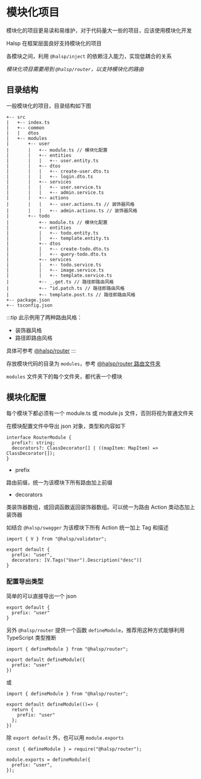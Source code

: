 # 模块化项目

模块化的项目更易读和易维护，对于代码量大一些的项目，应该使用模块化开发

Halsp 在框架层面良好支持模块化的项目

各模块之间，利用 `@halsp/inject` 的依赖注入能力，实现低耦合的关系

_模块化项目需要用到 `@halsp/router`，以支持模块化的路由_

## 目录结构

一般模块化的项目，目录结构如下图

```
+-- src
|   +-- index.ts
|   +-- common
|   |   dtos
|   +-- modules
|       +-- user
|       |   +-- module.ts // 模块化配置
|       |   +-- entities
|       |   |   +-- user.entity.ts
|       |   +-- dtos
|       |   |   +-- create-user.dto.ts
|       |   |   +-- login.dto.ts
|       |   +-- services
|       |   |   +-- user.service.ts
|       |   |   +-- admin.service.ts
|       |   +-- actions
|       |   |   +-- user.actions.ts // 装饰器风格
|       |   |   +-- admin.actions.ts // 装饰器风格
|       +-- todo
|           +-- module.ts // 模块化配置
|           +-- entities
|           |   +-- todo.entity.ts
|           |   +-- template.entity.ts
|           +-- dtos
|           |   +-- create-todo.dto.ts
|           |   +-- query-todo.dto.ts
|           +-- services
|           |   +-- todo.service.ts
|           |   +-- image.service.ts
|           |   +-- template.service.ts
|           +-- _.get.ts // 路径即路由风格
|           +-- ^id.patch.ts // 路径即路由风格
|           +-- template.post.ts // 路径即路由风格
+-- package.json
+-- tsconfig.json
```

:::tip
此示例用了两种路由风格：

- 装饰器风格
- 路径即路由风格

具体可参考 [@halsp/router](./router)
:::

存放模块代码的目录为 `modules`，参考 [@halsp/router 路由文件夹](./router#路由文件夹)

`modules` 文件夹下的每个文件夹，都代表一个模块

## 模块化配置

每个模块下都必须有一个 module.ts 或 module.js 文件，否则将视为普通文件夹

在模块配置文件中导出 json 对象，类型和内容如下

```TS
interface RouterModule {
  prefix?: string;
  decorators?: ClassDecorator[] | ((mapItem: MapItem) => ClassDecorator[]);
}
```

- prefix

路由前缀，统一为该模块下所有路由加上前缀

- decorators

类装饰器数组，或回调函数返回装饰器数组。可以统一为路由 Action 类动态加上装饰器

如结合 `@halsp/swagger` 为该模块下所有 Action 统一加上 Tag 和描述

```TS
import { V } from "@halsp/validator";

export default {
  prefix: "user",
  decorators: [V.Tags("User").Description("desc")]
}
```

### 配置导出类型

简单的可以直接导出一个 json

```TS
export default {
  prefix: "user"
}
```

另外 `@halsp/router` 提供一个函数 `defineModule`，推荐用这种方式能够利用 TypeScript 类型推断

```TS
import { defineModule } from "@halsp/router";

export default defineModule({
  prefix: "user"
})
```

或

```TS
import { defineModule } from "@halsp/router";

export default defineModule(()=> {
  return {
    prefix: "user"
  };
})
```

除 `export default` 外，也可以用 `module.exports`

```TS
const { defineModule } = require("@halsp/router");

module.exports = defineModule({
  prefix: "user",
});
```
